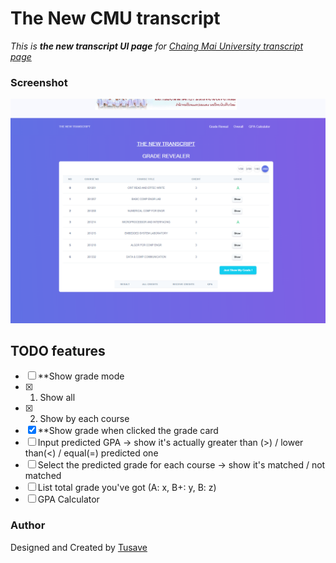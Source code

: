 # The New CMU transcript

_This is **the new transcript UI page** for [Chaing Mai University transcript page](https://www3.reg.cmu.ac.th/transcript)_

### Screenshot

<img src="./screenshots/demo.png" alt="demo" width="800"/>

## TODO features

- [ ] \*\*Show grade mode
- [x] 1. Show all
- [x] 2. Show by each course
- [x] \*\*Show grade when clicked the grade card
- [ ] Input predicted GPA -> show it's actually greater than (>) / lower than(<) / equal(=) predicted one
- [ ] Select the predicted grade for each course -> show it's matched / not matched
- [ ] List total grade you've got (A: x, B+: y, B: z)
- [ ] GPA Calculator

### Author

Designed and Created by [Tusave](www.facebook.com/tusaveeiei)
